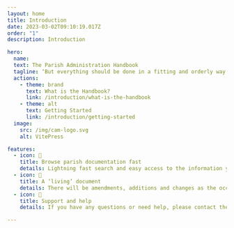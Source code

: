 ```yaml
---
layout: home
title: Introduction
date: 2023-03-02T09:10:19.017Z
order: "1"
description: Introduction

hero:
  name:
  text: The Parish Administration Handbook
  tagline: ‘But everything should be done in a fitting and orderly way.’ (1 Corinthians 14:40)
  actions:
    - theme: brand
      text: What is the Handbook?
      link: /introduction/what-is-the-handbook
    - theme: alt
      text: Getting Started
      link: /introduction/getting-started
  image:
    src: /img/cam-logo.svg
    alt: VitePress

features:
  - icon: 🚀
    title: Browse parish documentation fast
    details: Lightning fast search and easy access to the information you need.
  - icon: 📝
    title: A ‘living’ document
    details: There will be amendments, additions and changes as the occasion demands and will be version controlled.
  - icon: 📝
    title: Support and help
    details: If you have any questions or need help, please contact the Archdiocese <a href="mailto:communications@cam.org.au">Communications Office.</a>

---
```


<script setup>
  if (window.netlifyIdentity) {
    window.netlifyIdentity.on("init", user => {
      if (!user) {
        window.netlifyIdentity.on("login", () => {
          document.location.href = "/admin/";
        });
      }
    });
  }
</script>
